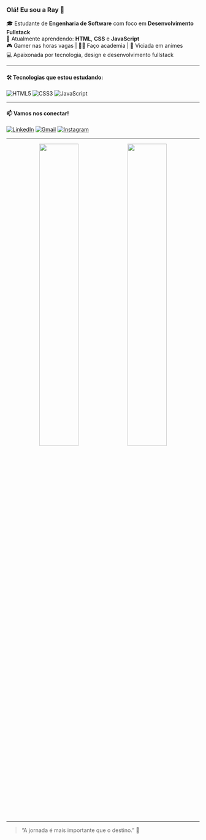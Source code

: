 ### Olá! Eu sou a Ray 👋

🎓 Estudante de **Engenharia de Software** com foco em **Desenvolvimento Fullstack**  
🌱 Atualmente aprendendo: **HTML**, **CSS** e **JavaScript**  
🎮 Gamer nas horas vagas | 🏋️‍♀️ Faço academia | 🍥 Viciada em animes  
💻 Apaixonada por tecnologia, design e desenvolvimento fullstack

---

#### 🛠️ Tecnologias que estou estudando:
![HTML5](https://img.shields.io/badge/-HTML5-E34F26?style=for-the-badge&logo=html5&logoColor=ffffff)
![CSS3](https://img.shields.io/badge/-CSS3-1572B6?style=for-the-badge&logo=css3)
![JavaScript](https://img.shields.io/badge/-JavaScript-F7DF1E?style=for-the-badge&logo=javascript&logoColor=000)

---

#### 📫 Vamos nos conectar!
[![LinkedIn](https://img.shields.io/badge/-LinkedIn-0077B5?style=flat-square&logo=linkedin&logoColor=white)](https://www.linkedin.com/in/rayangella-kerle-602a9b191)
[![Gmail](https://img.shields.io/badge/-Gmail-EA4335?style=flat-square&logo=gmail&logoColor=white)](mailto:rayangella.kerle12@gmail.com)
[![Instagram](https://img.shields.io/badge/-@attr4y-E4405F?style=flat-square&logo=instagram&logoColor=white)](https://instagram.com/attr4y)

---

<!-- Estatísticas do GitHub (opcional, deixa mais animado) -->
<p align="center">
  <img src="https://github-readme-stats.vercel.app/api?username=rayangellak&show_icons=true&theme=tokyonight" width="45%" />
  <img src="https://github-readme-stats.vercel.app/api/top-langs/?username=rayangellak&layout=compact&theme=tokyonight" width="45%" />
</p>

---

> “A jornada é mais importante que o destino.” 🚀

<!--
**attr44y/attr44y** is a ✨ _special_ ✨ repository because its `README.md` (this file) appears on your GitHub profile.

Here are some ideas to get you started:

- 🔭 I’m currently working on ...
- 🌱 I’m currently learning ...
- 👯 I’m looking to collaborate on ...
- 🤔 I’m looking for help with ...
- 💬 Ask me about ...
- 📫 How to reach me: ...
- 😄 Pronouns: ...
- ⚡ Fun fact: ...
-->
